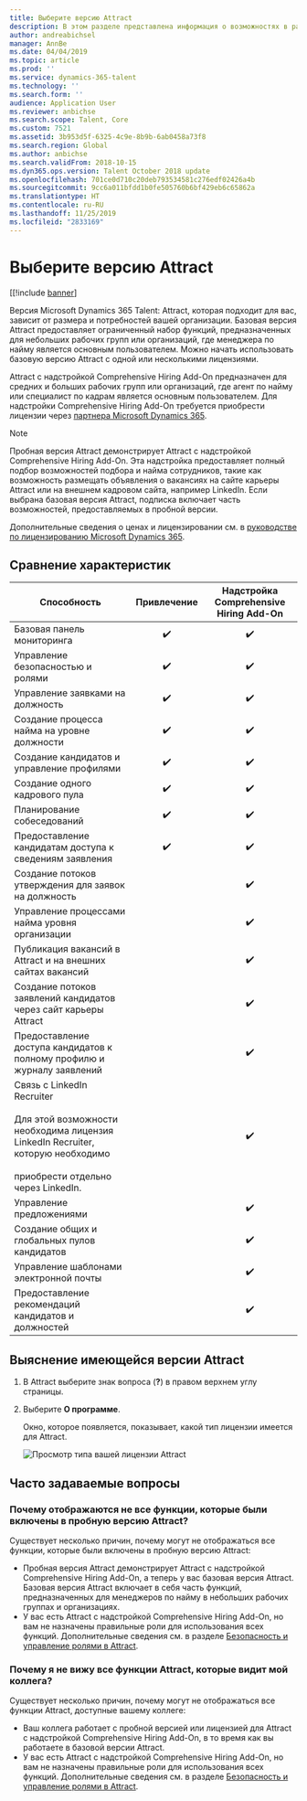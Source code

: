 ```yaml
---
title: Выберите версию Attract
description: В этом разделе представлена информация о возможностях в разных версиях Microsoft Dynamics 365 Talent - Attract.
author: andreabichsel
manager: AnnBe
ms.date: 04/04/2019
ms.topic: article
ms.prod: ''
ms.service: dynamics-365-talent
ms.technology: ''
ms.search.form: ''
audience: Application User
ms.reviewer: anbichse
ms.search.scope: Talent, Core
ms.custom: 7521
ms.assetid: 3b953d5f-6325-4c9e-8b9b-6ab0458a73f8
ms.search.region: Global
ms.author: anbichse
ms.search.validFrom: 2018-10-15
ms.dyn365.ops.version: Talent October 2018 update
ms.openlocfilehash: 701ce0d710c20deb793534581c276edf02426a4b
ms.sourcegitcommit: 9cc6a011bfdd1b0fe505760b6bf429eb6c65862a
ms.translationtype: HT
ms.contentlocale: ru-RU
ms.lasthandoff: 11/25/2019
ms.locfileid: "2833169"
---
```

# <a name="choose-a-version-of-attract"></a>Выберите версию Attract

[[!include [banner](includes/banner.md)]

Версия Microsoft Dynamics 365 Talent: Attract, которая подходит для вас, зависит от размера и потребностей вашей организации. Базовая версия Attract предоставляет ограниченный набор функций, предназначенных для небольших рабочих групп или организаций, где менеджера по найму является основным пользователем. Можно начать использовать базовую версию Attract с одной или несколькими лицензиями.

Attract с надстройкой Comprehensive Hiring Add-On предназначен для средних и больших рабочих групп или организаций, где агент по найму или специалист по кадрам является основным пользователем. Для надстройки Comprehensive Hiring Add-On требуется приобрести лицензии через [партнера Microsoft Dynamics 365](https://dynamics.microsoft.com/partners/find-a-partner/).

> [!NOTE]
> Пробная версия Attract демонстрирует Attract с надстройкой Comprehensive Hiring Add-On. Эта надстройка предоставляет полный подбор возможностей подбора и найма сотрудников, такие как возможность размещать объявления о вакансиях на сайте карьеры Attract или на внешнем кадровом сайта, например LinkedIn. Если выбрана базовая версия Attract, подписка включает часть возможностей, предоставляемых в пробной версии.

Дополнительные сведения о ценах и лицензировании см. в [руководстве по лицензированию Microsoft Dynamics 365](https://go.microsoft.com/fwlink/?LinkId=866544).

## <a name="feature-comparison"></a>Сравнение характеристик

| Способность | Привлечение | Надстройка Comprehensive Hiring Add-On |
| ---------- | :-----------: | :-------------------: |
| Базовая панель мониторинга | :heavy_check_mark: | :heavy_check_mark: |
| Управление безопасностью и ролями | :heavy_check_mark: | :heavy_check_mark: |
| Управление заявками на должность | :heavy_check_mark: | :heavy_check_mark: |
| Создание процесса найма на уровне должности | :heavy_check_mark: | :heavy_check_mark: |
| Создание кандидатов и управление профилями | :heavy_check_mark: | :heavy_check_mark: |
| Создание одного кадрового пула | :heavy_check_mark: | :heavy_check_mark: |
| Планирование собеседований | :heavy_check_mark: | :heavy_check_mark: |
| Предоставление кандидатам доступа к сведениям заявления | :heavy_check_mark: | :heavy_check_mark: |
| Создание потоков утверждения для заявок на должность | | :heavy_check_mark: |
| Управление процессами найма уровня организации | | :heavy_check_mark: |
| Публикация вакансий в Attract и на внешних сайтах вакансий | | :heavy_check_mark: |
| Создание потоков заявлений кандидатов через сайт карьеры Attract | | :heavy_check_mark: |
| Предоставление доступа кандидатов к полному профилю и журналу заявлений | | :heavy_check_mark: |
| Связь с LinkedIn Recruiter<br></br>Для этой возможности необходима лицензия LinkedIn Recruiter, которую необходимо <br></br> приобрести отдельно через LinkedIn.</blockquote> | | :heavy_check_mark: |
| Управление предложениями | | :heavy_check_mark: |
| Создание общих и глобальных пулов кандидатов | | :heavy_check_mark: |
| Управление шаблонами электронной почты | | :heavy_check_mark: |
| Предоставление рекомендаций кандидатов и должностей | | :heavy_check_mark: |

## <a name="find-out-which-version-of-attract-you-have"></a>Выяснение имеющейся версии Attract

1. В Attract выберите знак вопроса (**?**) в правом верхнем углу страницы.
2. Выберите **О программе**.

    Окно, которое появляется, показывает, какой тип лицензии имеется для Attract.

    ![Просмотр типа вашей лицензии Attract](media/attract-license-types.png)

## <a name="frequently-asked-questions"></a>Часто задаваемые вопросы

### <a name="why-dont-i-see-all-the-features-that-were-included-in-the-attract-trial"></a>Почему отображаются не все функции, которые были включены в пробную версию Attract?

Существует несколько причин, почему могут не отображаться все функции, которые были включены в пробную версию Attract:

- Пробная версия Attract демонстрирует Attract с надстройкой Comprehensive Hiring Add-On, а теперь у вас базовая версия Attract. Базовая версия Attract включает в себя часть функций, предназначенных для менеджеров по найму в небольших рабочих группах и организациях.
- У вас есть Attract с надстройкой Comprehensive Hiring Add-On, но вам не назначены правильные роли для использования всех функций. Дополнительные сведения см. в разделе [Безопасность и управление ролями в Attract](security-attract.md).

### <a name="why-dont-i-see-all-the-attract-features-that-my-coworker-sees"></a>Почему я не вижу все функции Attract, которые видит мой коллега?

Существует несколько причин, почему могут не отображаться все функции Attract, доступные вашему коллеге:

- Ваш коллега работает с пробной версией или лицензией для Attract с надстройкой Comprehensive Hiring Add-On, в то время как вы работаете в базовой версии Attract.
- У вас есть Attract с надстройкой Comprehensive Hiring Add-On, но вам не назначены правильные роли для использования всех функций. Дополнительные сведения см. в разделе [Безопасность и управление ролями в Attract](security-attract.md).
